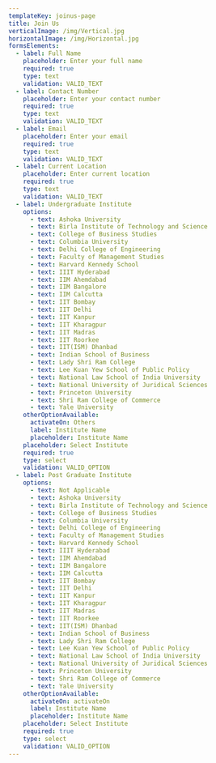 ```yaml
---
templateKey: joinus-page
title: Join Us
verticalImage: /img/Vertical.jpg
horizontalImage: /img/Horizontal.jpg
formsElements:
  - label: Full Name
    placeholder: Enter your full name
    required: true
    type: text
    validation: VALID_TEXT
  - label: Contact Number
    placeholder: Enter your contact number
    required: true
    type: text
    validation: VALID_TEXT
  - label: Email
    placeholder: Enter your email
    required: true
    type: text
    validation: VALID_TEXT
  - label: Current Location
    placeholder: Enter current location
    required: true
    type: text
    validation: VALID_TEXT
  - label: Undergraduate Institute
    options:
      - text: Ashoka University
      - text: Birla Institute of Technology and Science
      - text: College of Business Studies
      - text: Columbia University
      - text: Delhi College of Engineering
      - text: Faculty of Management Studies
      - text: Harvard Kennedy School
      - text: IIIT Hyderabad
      - text: IIM Ahemdabad
      - text: IIM Bangalore
      - text: IIM Calcutta
      - text: IIT Bombay
      - text: IIT Delhi
      - text: IIT Kanpur
      - text: IIT Kharagpur
      - text: IIT Madras
      - text: IIT Roorkee
      - text: IIT(ISM) Dhanbad
      - text: Indian School of Business
      - text: Lady Shri Ram College
      - text: Lee Kuan Yew School of Public Policy
      - text: National Law School of India University
      - text: National University of Juridical Sciences
      - text: Princeton University
      - text: Shri Ram College of Commerce
      - text: Yale University
    otherOptionAvailable:
      activateOn: Others
      label: Institute Name
      placeholder: Institute Name
    placeholder: Select Institute
    required: true
    type: select
    validation: VALID_OPTION
  - label: Post Graduate Institute
    options:
      - text: Not Applicable
      - text: Ashoka University
      - text: Birla Institute of Technology and Science
      - text: College of Business Studies
      - text: Columbia University
      - text: Delhi College of Engineering
      - text: Faculty of Management Studies
      - text: Harvard Kennedy School
      - text: IIIT Hyderabad
      - text: IIM Ahemdabad
      - text: IIM Bangalore
      - text: IIM Calcutta
      - text: IIT Bombay
      - text: IIT Delhi
      - text: IIT Kanpur
      - text: IIT Kharagpur
      - text: IIT Madras
      - text: IIT Roorkee
      - text: IIT(ISM) Dhanbad
      - text: Indian School of Business
      - text: Lady Shri Ram College
      - text: Lee Kuan Yew School of Public Policy
      - text: National Law School of India University
      - text: National University of Juridical Sciences
      - text: Princeton University
      - text: Shri Ram College of Commerce
      - text: Yale University
    otherOptionAvailable:
      activateOn: activateOn
      label: Institute Name
      placeholder: Institute Name
    placeholder: Select Institute
    required: true
    type: select
    validation: VALID_OPTION
---
```


